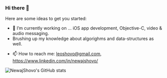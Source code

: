 ### Hi there 👋

Here are some ideas to get you started:
- 🔭 I’m currently working on ... iOS app development, Objective-C, video & audio messaging.
- Brushing up my knowledge about algorighms and data-structures as well. 
<!-- - metalpetal (GPU programming). -->
<!-- - 🌱 I’m currently learning ... Python django, Swift -->
- 📫 How to reach me: leoshovo@gmail.com, https://www.linkedin.com/in/newajshovo/


![NewajShovo's GitHub stats](https://github-readme-stats.vercel.app/api?username=NewajShovo&count_private=true)

